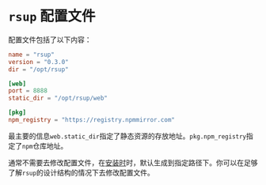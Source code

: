 
# `rsup` 配置文件

配置文件包括了以下内容：

```toml
name = "rsup"
version = "0.3.0"
dir = "/opt/rsup"

[web]
port = 8888
static_dir = "/opt/rsup/web"

[pkg]
npm_registry = "https://registry.npmmirror.com"
```

最主要的信息`web.static_dir`指定了静态资源的存放地址。`pkg.npm_registry`指定了`npm`仓库地址。

通常不需要去修改配置文件，在[安装时](../installer/macos)时，默认生成到指定路径下。你可以在足够了解`rsup`的设计结构的情况下去修改配置文件。
